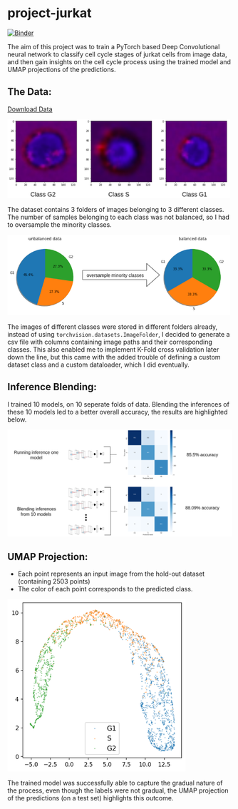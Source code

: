 # project-jurkat

[![Binder](https://camo.githubusercontent.com/bfeb5472ee3df9b7c63ea3b260dc0c679be90b97/68747470733a2f2f696d672e736869656c64732e696f2f62616467652f72656e6465722d6e627669657765722d6f72616e67652e7376673f636f6c6f72423d66333736323626636f6c6f72413d346434643464)](https://nbviewer.jupyter.org/github/Mainakdeb/project-jurkat/)


The aim of this project was to train a PyTorch based Deep Convolutional neural network to classify cell cycle stages of jurkat cells from image data, and then gain insights on the cell cycle process using the trained model and UMAP projections of the predictions.

## The Data:
[Download Data](https://bbbc.broadinstitute.org/BBBC048)

<img src="images/jurkat_classes.png" width=500 />

The dataset contains 3 folders of images belonging to 3 different classes. The number of samples belonging to each class was not balanced, so I had to oversample the minority classes.

<img src="images/pie_combined.png" width=500 />


The images of different classes were stored in different folders already, instead of using ```torchvision.datasets.ImageFolder```, I decided to generate a csv file with columns containing image paths and their corresponding classes. This also enabled me to implement K-Fold cross validation later down the line, but this came with the added trouble of defining a custom dataset class and a custom dataloader, which I did eventually.

## Inference Blending:
I trained 10 models, on 10 seperate folds of data. Blending the inferences of these 10 models led to a better overall accuracy, the results are highlighted below. 

<img src="images/conf_matrix_1.png" width=600 />


## UMAP Projection:

* Each point represents an input image from the hold-out dataset (containing 2503 points)
* The color of each point corresponds to the predicted class.

<img src="images/umap_1.png" width=400 />

The trained model was successfully able to capture the gradual nature of the process, even though the labels were not gradual, the UMAP projection of the predictions (on a test set) highlights this outcome.







